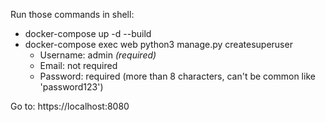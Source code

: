 Run those commands in shell:
- docker-compose up -d --build
- docker-compose exec web python3 manage.py createsuperuser
  - Username: admin _(required)_
  - Email: not required
  - Password: required (more than 8 characters, can't be common like 'password123')

Go to: https://localhost:8080
